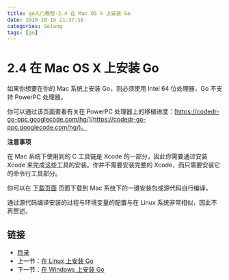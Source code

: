 ```yaml
---
title: go入门教程-2.4 在 Mac OS X 上安装 Go   
date: 2019-10-15 21:37:16   
categories: Golang   
tags: [go]   
---
```

# 2.4 在 Mac OS X 上安装 Go

如果你想要在你的 Mac 系统上安装 Go，则必须使用 Intel 64 位处理器，Go 不支持 PowerPC 处理器。

你可以通过该页面查看有关在 PowerPC 处理器上的移植进度：[https://codedr-go-ppc.googlecode.com/hg/](https://codedr-go-ppc.googlecode.com/hg/)。

**注意事项**

在 Mac 系统下使用到的 C 工具链是 Xcode 的一部分，因此你需要通过安装 Xcode 来完成这些工具的安装。你并不需要安装完整的 Xcode，而只需要安装它的命令行工具部分。

你可以在 [下载页面](http://golang.org/dl/) 页面下载到 Mac 系统下的一键安装包或源代码自行编译。

通过源代码编译安装的过程与环境变量的配置与在 Linux 系统非常相似，因此不再赘述。

## 链接

- [目录](go入门教程-目录.md)
- 上一节：[在 Linux 上安装 Go](02.3.md)
- 下一节：[在 Windows 上安装 Go](02.5.md)

